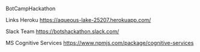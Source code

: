 BotCampHackathon


Links
Heroku
https://aqueous-lake-25207.herokuapp.com/

Slack Team
https://botshackathon.slack.com/

MS Cognitive Services
https://www.npmjs.com/package/cognitive-services
